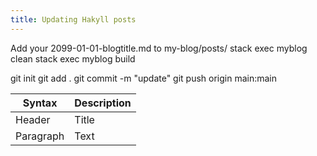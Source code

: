 ```yaml
---
title: Updating Hakyll posts
---
```



Add your 2099-01-01-blogtitle.md to my-blog/posts/
stack exec myblog clean
stack exec myblog build


git init
git add .
git commit -m "update"
git push origin main:main

| Syntax      | Description |
| ----------- | ----------- |
| Header      | Title       |
| Paragraph   | Text        |